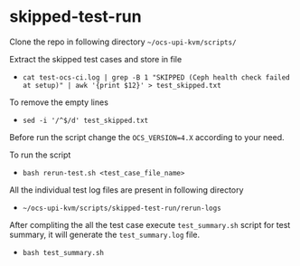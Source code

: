 # skipped-test-run
Clone the repo in following directory `~/ocs-upi-kvm/scripts/`

Extract the skipped test cases and store in file
- `cat test-ocs-ci.log | grep -B 1 "SKIPPED (Ceph health check failed at setup)" | awk '{print $12}' > test_skipped.txt`

To remove the empty lines 
- `sed -i '/^$/d' test_skipped.txt`

Before run the script change the `OCS_VERSION=4.X` according to your need.

To run the script
- `bash rerun-test.sh <test_case_file_name>`

All the individual test log files are present in following directory
- `~/ocs-upi-kvm/scripts/skipped-test-run/rerun-logs`

After compliting the all the test case execute `test_summary.sh` script for test summary, it will generate the `test_summary.log` file.
- `bash test_summary.sh`
